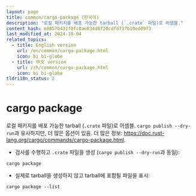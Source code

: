 ```yaml
---
layout: page
title: common/cargo-package (한국어)
description: "로컬 패키지를 배포 가능한 tarball (`.crate` 파일)로 어셈블."
content_hash: e8057b431f0fc0ae834d8f20cdfd737b10ed09f3
last_modified_at: 2024-10-04
related_topics:
  - title: English version
    url: /en/common/cargo-package.html
    icon: bi bi-globe
  - title: 中文 version
    url: /zh/common/cargo-package.html
    icon: bi bi-globe
tldri18n_status: 2
---
```

# cargo package

로컬 패키지를 배포 가능한 tarball (`.crate` 파일)로 어셈블.
`cargo publish --dry-run`과 유사하지만, 더 많은 옵션이 있음.
더 많은 정보: <https://doc.rust-lang.org/cargo/commands/cargo-package.html>.

- 검사를 수행하고 `.crate` 파일을 생성 (`cargo publish --dry-run`과 동일):

`cargo package`

- 실제로 tarball을 생성하지 않고 tarball에 포함될 파일을 표시:

`cargo package --list`
